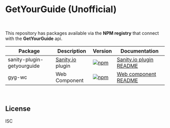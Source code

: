 # GetYourGuide (Unofficial)

&nbsp;

This repository has packages available via the **NPM registry** that connect with the **GetYourGuide** api.

| Package                    | Description                                | Version                                                                                                                                       | Documentation                                                              |
| -------------------------- | ------------------------------------------ | --------------------------------------------------------------------------------------------------------------------------------------------- | -------------------------------------------------------------------------- |
| sanity-plugin-getyourguide | [Sanity.io](https://www.sanity.io/) plugin | [![npm](https://img.shields.io/npm/v/sanity-plugin-getyourguide?style=flat-square)](https://www.npmjs.com/package/sanity-plugin-getyourguide) | [Sanity.io plugin README](./packages/sanity-plugin-getyourguide/README.md) |
| gyg-wc                     | Web Component                              | [![npm](https://img.shields.io/npm/v/gyg-wc?style=flat-square)](https://www.npmjs.com/package/gyg-wc)                                         | [Web component README](./packages/gyg-wc/README.md)                        |

&nbsp;

## License

ISC
